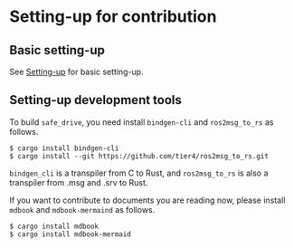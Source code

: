 # Setting-up for contribution

## Basic setting-up

See [Setting-up](./setup.md) for basic setting-up.

## Setting-up development tools

To build `safe_drive`,
you need install `bindgen-cli` and `ros2msg_to_rs` as follows.

```text
$ cargo install bindgen-cli
$ cargo install --git https://github.com/tier4/ros2msg_to_rs.git
```

`bindgen_cli` is a transpiler from C to Rust,
and `ros2msg_to_rs` is also a transpiler from .msg and .srv to Rust.

If you want to contribute to documents you are reading now,
please install `mdbook` and `mdbook-mermaind` as follows.

```text
$ cargo install mdbook
$ cargo install mdbook-mermaid
```
